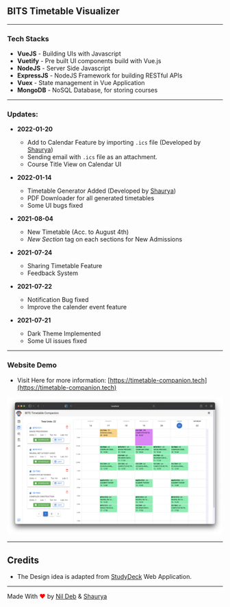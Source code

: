 ## BITS Timetable Visualizer

---

### Tech Stacks

- **VueJS** - Building UIs with Javascript
- **Vuetify** - Pre built UI components build with Vue.js
- **NodeJS** - Server Side Javascript
- **ExpressJS** - NodeJS Framework for building RESTful APIs
- **Vuex** - State management in Vue Application
- **MongoDB** - NoSQL Database, for storing courses

---

### Updates:

- **2022-01-20**

  - Add to Calendar Feature by importing `.ics` file (Developed by [Shaurya](https://github.com/spidy102))
  - Sending email with `.ics` file as an attachment.
  - Course Title View on Calendar UI

- **2022-01-14**

  - Timetable Generator Added (Developed by [Shaurya](https://github.com/spidy102))
  - PDF Downloader for all generated timetables
  - Some UI bugs fixed

- **2021-08-04**

  - New Timetable (Acc. to August 4th)
  - _New Section_ tag on each sections for New Admissions

- **2021-07-24**

  - Sharing Timetable Feature
  - Feedback System

- **2021-07-22**

  - Notification Bug fixed
  - Improve the calender event feature

- **2021-07-21**
  - Dark Theme Implemented
  - Some UI issues fixed

---

### Website Demo

- Visit Here for more information: [https://timetable-companion.tech](https://timetable-companion.tech)
  <br>

![sample](./sample.png)

---

## Credits

- The Design idea is adapted from [StudyDeck](https://studydeck.bits-sutechteam.org/) Web Application.

---

Made With <span style="color: red;"> &#10084; </span>by [Nil Deb](https://github.com/nil179) & [Shaurya](https://github.com/spidy102)
